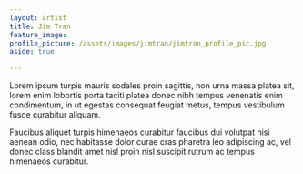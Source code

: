 ```yaml
---
layout: artist
title: Jim Tran
feature_image:
profile_picture: /assets/images/jimtran/jimtran_profile_pic.jpg
aside: true

---
```

Lorem ipsum turpis mauris sodales proin sagittis, non urna massa platea sit, lorem enim lobortis porta taciti platea donec nibh tempus venenatis enim condimentum, in ut egestas consequat feugiat metus, tempus vestibulum fusce curabitur aliquam.

Faucibus aliquet turpis himenaeos curabitur faucibus dui volutpat nisi aenean odio, nec habitasse dolor curae cras pharetra leo adipiscing ac, vel donec class blandit amet nisl proin nisl suscipit rutrum ac tempus himenaeos curabitur.